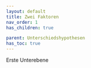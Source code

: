 ```yaml
---
layout: default
title: Zwei Faktoren
nav_order: 1
has_children: true

parent: Unterschiedshypothesen
has_toc: true
---
```


Erste Unterebene
